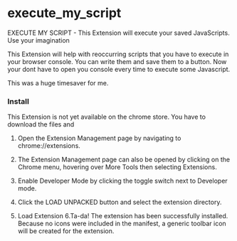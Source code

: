 # execute_my_script
EXECUTE MY SCRIPT - This Extension will execute your saved JavaScripts. Use your imagination

This Extension will help with reoccurring scripts that you have to execute in your browser console. 
You can write them and save them to a button. Now your dont have to open you console every time to execute some Javascript.

This was a huge timesaver for me. 

### Install
This Extension is not yet available on the chrome store. You have to download the files and 

1. Open the Extension Management page by navigating to chrome://extensions.
2. The Extension Management page can also be opened by clicking on the Chrome menu, hovering over More Tools then selecting Extensions.

3. Enable Developer Mode by clicking the toggle switch next to Developer mode.
4. Click the LOAD UNPACKED button and select the extension directory.
5. Load Extension
6.Ta-da! The extension has been successfully installed. Because no icons were included in the manifest, a generic toolbar icon will be created for the extension.
